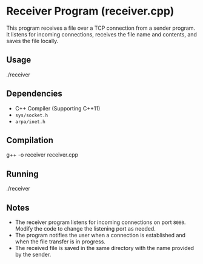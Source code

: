 # Receiver Program (receiver.cpp)

This program receives a file over a TCP connection from a sender program. It listens for incoming connections, receives the file name and contents, and saves the file locally.

## Usage
./receiver

## Dependencies

- C++ Compiler (Supporting C++11)
- `sys/socket.h`
- `arpa/inet.h`

## Compilation
g++ -o receiver receiver.cpp

## Running
./receiver

## Notes

- The receiver program listens for incoming connections on port `8080`. Modify the code to change the listening port as needed.
- The program notifies the user when a connection is established and when the file transfer is in progress.
- The received file is saved in the same directory with the name provided by the sender.
